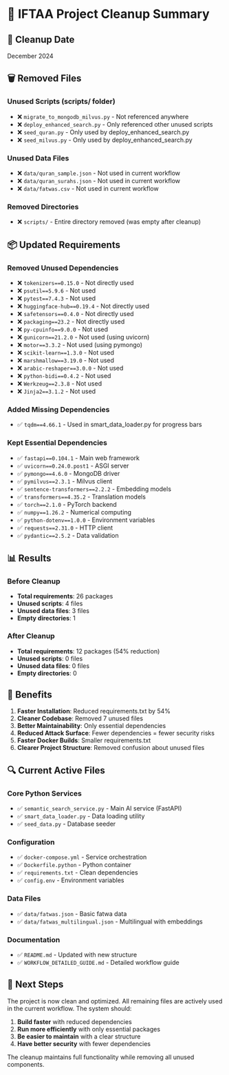 # 🧹 IFTAA Project Cleanup Summary

## 📅 Cleanup Date
December 2024

## 🗑️ Removed Files

### Unused Scripts (scripts/ folder)
- ❌ `migrate_to_mongodb_milvus.py` - Not referenced anywhere
- ❌ `deploy_enhanced_search.py` - Only referenced other unused scripts
- ❌ `seed_quran.py` - Only used by deploy_enhanced_search.py
- ❌ `seed_milvus.py` - Only used by deploy_enhanced_search.py

### Unused Data Files
- ❌ `data/quran_sample.json` - Not used in current workflow
- ❌ `data/quran_surahs.json` - Not used in current workflow
- ❌ `data/fatwas.csv` - Not used in current workflow

### Removed Directories
- ❌ `scripts/` - Entire directory removed (was empty after cleanup)

## 📦 Updated Requirements

### Removed Unused Dependencies
- ❌ `tokenizers==0.15.0` - Not directly used
- ❌ `psutil==5.9.6` - Not used
- ❌ `pytest==7.4.3` - Not used
- ❌ `huggingface-hub==0.19.4` - Not directly used
- ❌ `safetensors==0.4.0` - Not directly used
- ❌ `packaging==23.2` - Not directly used
- ❌ `py-cpuinfo==9.0.0` - Not used
- ❌ `gunicorn==21.2.0` - Not used (using uvicorn)
- ❌ `motor==3.3.2` - Not used (using pymongo)
- ❌ `scikit-learn==1.3.0` - Not used
- ❌ `marshmallow==3.19.0` - Not used
- ❌ `arabic-reshaper==3.0.0` - Not used
- ❌ `python-bidi==0.4.2` - Not used
- ❌ `Werkzeug==2.3.8` - Not used
- ❌ `Jinja2==3.1.2` - Not used

### Added Missing Dependencies
- ✅ `tqdm==4.66.1` - Used in smart_data_loader.py for progress bars

### Kept Essential Dependencies
- ✅ `fastapi==0.104.1` - Main web framework
- ✅ `uvicorn==0.24.0.post1` - ASGI server
- ✅ `pymongo==4.6.0` - MongoDB driver
- ✅ `pymilvus==2.3.1` - Milvus client
- ✅ `sentence-transformers==2.2.2` - Embedding models
- ✅ `transformers==4.35.2` - Translation models
- ✅ `torch==2.1.0` - PyTorch backend
- ✅ `numpy==1.26.2` - Numerical computing
- ✅ `python-dotenv==1.0.0` - Environment variables
- ✅ `requests==2.31.0` - HTTP client
- ✅ `pydantic==2.5.2` - Data validation

## 📊 Results

### Before Cleanup
- **Total requirements**: 26 packages
- **Unused scripts**: 4 files
- **Unused data files**: 3 files
- **Empty directories**: 1

### After Cleanup
- **Total requirements**: 12 packages (54% reduction)
- **Unused scripts**: 0 files
- **Unused data files**: 0 files
- **Empty directories**: 0

## 🎯 Benefits

1. **Faster Installation**: Reduced requirements.txt by 54%
2. **Cleaner Codebase**: Removed 7 unused files
3. **Better Maintainability**: Only essential dependencies
4. **Reduced Attack Surface**: Fewer dependencies = fewer security risks
5. **Faster Docker Builds**: Smaller requirements.txt
6. **Clearer Project Structure**: Removed confusion about unused files

## 🔍 Current Active Files

### Core Python Services
- ✅ `semantic_search_service.py` - Main AI service (FastAPI)
- ✅ `smart_data_loader.py` - Data loading utility
- ✅ `seed_data.py` - Database seeder

### Configuration
- ✅ `docker-compose.yml` - Service orchestration
- ✅ `Dockerfile.python` - Python container
- ✅ `requirements.txt` - Clean dependencies
- ✅ `config.env` - Environment variables

### Data Files
- ✅ `data/fatwas.json` - Basic fatwa data
- ✅ `data/fatwas_multilingual.json` - Multilingual with embeddings

### Documentation
- ✅ `README.md` - Updated with new structure
- ✅ `WORKFLOW_DETAILED_GUIDE.md` - Detailed workflow guide

## 🚀 Next Steps

The project is now clean and optimized. All remaining files are actively used in the current workflow. The system should:

1. **Build faster** with reduced dependencies
2. **Run more efficiently** with only essential packages
3. **Be easier to maintain** with a clear structure
4. **Have better security** with fewer dependencies

The cleanup maintains full functionality while removing all unused components. 